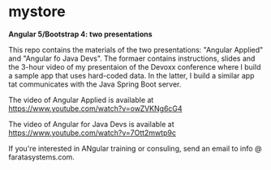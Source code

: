 # mystore

**Angular 5/Bootstrap 4: two presentations**

This repo contains the materials of the two presentations: "Angular Applied" and "Angular fo Java Devs". The formaer contains instructions, slides and the 3-hour video of my presentaion of the Devoxx conference where I build a sample app
that uses hard-coded data. In the latter, I build a similar app tat communicates with the Java Spring Boot server.

The video of Angular Applied is available at https://www.youtube.com/watch?v=owZVKNg6cG4

The video of Angular for Java Devs is available at https://www.youtube.com/watch?v=7Ott2mwtp9c

If you're interested in ANgular training or consuling, send an email to info @ faratasystems.com.
